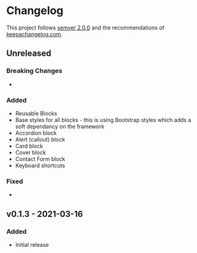 # Changelog

This project follows [semver 2.0.0](http://semver.org/spec/v2.0.0.html) and the
recommendations of [keepachangelog.com](http://keepachangelog.com/).

## Unreleased

### Breaking Changes
-

### Added
- Reusable Blocks
- Base styles for all blocks - this is using Bootstrap styles which adds a soft dependancy on the framework
- Accordion block
- Alert (callout) block
- Card block
- Cover block
- Contact Form block
- Keyboard shortcuts

### Fixed
-

## v0.1.3 - 2021-03-16

### Added
- Initial release
